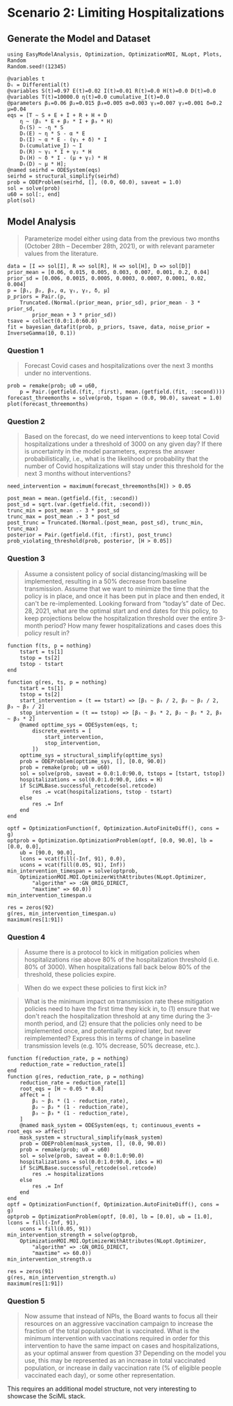 # Scenario 2: Limiting Hospitalizations

## Generate the Model and Dataset

```@example scenario2
using EasyModelAnalysis, Optimization, OptimizationMOI, NLopt, Plots, Random
Random.seed!(12345)

@variables t
Dₜ = Differential(t)
@variables S(t)=0.97 E(t)=0.02 I(t)=0.01 R(t)=0.0 H(t)=0.0 D(t)=0.0
@variables T(t)=10000.0 η(t)=0.0 cumulative_I(t)=0.0
@parameters β₁=0.06 β₂=0.015 β₃=0.005 α=0.003 γ₁=0.007 γ₂=0.001 δ=0.2 μ=0.04
eqs = [T ~ S + E + I + R + H + D
    η ~ (β₁ * E + β₂ * I + β₃ * H)
    Dₜ(S) ~ -η * S
    Dₜ(E) ~ η * S - α * E
    Dₜ(I) ~ α * E - (γ₁ + δ) * I
    Dₜ(cumulative_I) ~ I
    Dₜ(R) ~ γ₁ * I + γ₂ * H
    Dₜ(H) ~ δ * I - (μ + γ₂) * H
    Dₜ(D) ~ μ * H];
@named seirhd = ODESystem(eqs)
seirhd = structural_simplify(seirhd)
prob = ODEProblem(seirhd, [], (0.0, 60.0), saveat = 1.0)
sol = solve(prob)
u60 = sol[:, end]
plot(sol)
```

## Model Analysis

> Parameterize model either using data from the previous two months (October 28th – December 28th, 2021), or with relevant parameter values from the literature.

```@example scenario2
data = [I => sol[I], R => sol[R], H => sol[H], D => sol[D]]
prior_mean = [0.06, 0.015, 0.005, 0.003, 0.007, 0.001, 0.2, 0.04]
prior_sd = [0.006, 0.0015, 0.0005, 0.0003, 0.0007, 0.0001, 0.02, 0.004]
p = [β₁, β₂, β₃, α, γ₁, γ₂, δ, μ]
p_priors = Pair.(p,
    Truncated.(Normal.(prior_mean, prior_sd), prior_mean - 3 * prior_sd,
        prior_mean + 3 * prior_sd))
tsave = collect(0.0:1.0:60.0)
fit = bayesian_datafit(prob, p_priors, tsave, data, noise_prior = InverseGamma(10, 0.1))
```

### Question 1

> Forecast Covid cases and hospitalizations over the next 3 months under no interventions.

```@example scenario2
prob = remake(prob; u0 = u60,
    p = Pair.(getfield.(fit, :first), mean.(getfield.(fit, :second))))
forecast_threemonths = solve(prob, tspan = (0.0, 90.0), saveat = 1.0)
plot(forecast_threemonths)
```

### Question 2

> Based on the forecast, do we need interventions to keep total Covid hospitalizations under a threshold of 3000 on any given day? If there is uncertainty in the model parameters, express the answer probabilistically, i.e., what is the likelihood or probability that the number of Covid hospitalizations will stay under this threshold for the next 3 months without interventions?

```@example scenario2
need_intervention = maximum(forecast_threemonths[H]) > 0.05
```

```@example scenario2
post_mean = mean.(getfield.(fit, :second))
post_sd = sqrt.(var.(getfield.(fit, :second)))
trunc_min = post_mean .- 3 * post_sd
trunc_max = post_mean .+ 3 * post_sd
post_trunc = Truncated.(Normal.(post_mean, post_sd), trunc_min, trunc_max)
posterior = Pair.(getfield.(fit, :first), post_trunc)
prob_violating_threshold(prob, posterior, [H > 0.05])
```

### Question 3

> Assume a consistent policy of social distancing/masking will be implemented, resulting in a 50% decrease from baseline transmission. Assume that we want to minimize the time that the policy is in place, and once it has been put in place and then ended, it can't be re-implemented. Looking forward from “today’s” date of Dec. 28, 2021, what are the optimal start and end dates for this policy, to keep projections below the hospitalization threshold over the entire 3-month period? How many fewer hospitalizations and cases does this policy result in?

```@example scenario2
function f(ts, p = nothing)
    tstart = ts[1]
    tstop = ts[2]
    tstop - tstart
end

function g(res, ts, p = nothing)
    tstart = ts[1]
    tstop = ts[2]
    start_intervention = (t == tstart) => [β₁ ~ β₁ / 2, β₂ ~ β₂ / 2, β₃ ~ β₃ / 2]
    stop_intervention = (t == tstop) => [β₁ ~ β₁ * 2, β₂ ~ β₂ * 2, β₃ ~ β₃ * 2]
    @named opttime_sys = ODESystem(eqs, t;
        discrete_events = [
            start_intervention,
            stop_intervention,
        ])
    opttime_sys = structural_simplify(opttime_sys)
    prob = ODEProblem(opttime_sys, [], [0.0, 90.0])
    prob = remake(prob; u0 = u60)
    sol = solve(prob, saveat = 0.0:1.0:90.0, tstops = [tstart, tstop])
    hospitalizations = sol(0.0:1.0:90.0, idxs = H)
    if SciMLBase.successful_retcode(sol.retcode)
        res .= vcat(hospitalizations, tstop - tstart)
    else
        res .= Inf
    end
end

optf = OptimizationFunction(f, Optimization.AutoFiniteDiff(), cons = g)
optprob = Optimization.OptimizationProblem(optf, [0.0, 90.0], lb = [0.0, 0.0],
    ub = [90.0, 90.0],
    lcons = vcat(fill(-Inf, 91), 0.0),
    ucons = vcat(fill(0.05, 91), Inf))
min_intervention_timespan = solve(optprob,
    OptimizationMOI.MOI.OptimizerWithAttributes(NLopt.Optimizer,
        "algorithm" => :GN_ORIG_DIRECT,
        "maxtime" => 60.0))
min_intervention_timespan.u
```

```@example scenario2
res = zeros(92)
g(res, min_intervention_timespan.u)
maximum(res[1:91])
```

### Question 4

> Assume there is a protocol to kick in mitigation policies when hospitalizations rise above 80% of the hospitalization threshold (i.e. 80% of 3000). When hospitalizations fall back below 80% of the threshold, these policies expire.

> When do we expect these policies to first kick in?

> What is the minimum impact on transmission rate these mitigation policies need to have the first time they kick in, to (1) ensure that we don't reach the hospitalization threshold at any time during the 3-month period, and (2) ensure that the policies only need to be implemented once, and potentially expired later, but never reimplemented? Express this in terms of change in baseline transmission levels (e.g. 10% decrease, 50% decrease, etc.).

```@example scenario2
function f(reduction_rate, p = nothing)
    reduction_rate = reduction_rate[1]
end
function g(res, reduction_rate, p = nothing)
    reduction_rate = reduction_rate[1]
    root_eqs = [H ~ 0.05 * 0.8]
    affect = [
        β₁ ~ β₁ * (1 - reduction_rate),
        β₂ ~ β₂ * (1 - reduction_rate),
        β₃ ~ β₃ * (1 - reduction_rate),
    ]
    @named mask_system = ODESystem(eqs, t; continuous_events = root_eqs => affect)
    mask_system = structural_simplify(mask_system)
    prob = ODEProblem(mask_system, [], (0.0, 90.0))
    prob = remake(prob; u0 = u60)
    sol = solve(prob, saveat = 0.0:1.0:90.0)
    hospitalizations = sol(0.0:1.0:90.0, idxs = H)
    if SciMLBase.successful_retcode(sol.retcode)
        res .= hospitalizations
    else
        res .= Inf
    end
end
optf = OptimizationFunction(f, Optimization.AutoFiniteDiff(), cons = g)
optprob = OptimizationProblem(optf, [0.0], lb = [0.0], ub = [1.0], lcons = fill(-Inf, 91),
    ucons = fill(0.05, 91))
min_intervention_strength = solve(optprob,
    OptimizationMOI.MOI.OptimizerWithAttributes(NLopt.Optimizer,
        "algorithm" => :GN_ORIG_DIRECT,
        "maxtime" => 60.0))
min_intervention_strength.u
```

```@example scenario2
res = zeros(91)
g(res, min_intervention_strength.u)
maximum(res[1:91])
```

### Question 5

> Now assume that instead of NPIs, the Board wants to focus all their resources on an aggressive vaccination campaign to increase the fraction of the total population that is vaccinated. What is the minimum intervention with vaccinations required in order for this intervention to have the same impact on cases and hospitalizations, as your optimal answer from question 3? Depending on the model you use, this may be represented as an increase in total vaccinated population, or increase in daily vaccination rate (% of eligible people vaccinated each day), or some other representation.

This requires an additional model structure, not very interesting to showcase the SciML stack.
